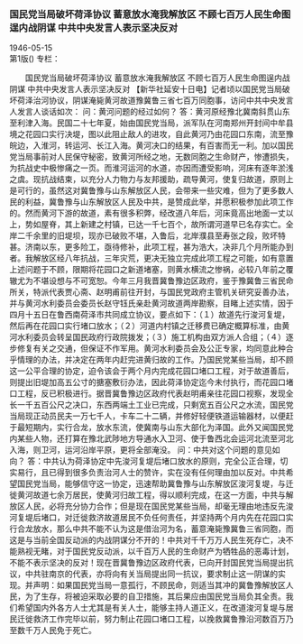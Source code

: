 ### 国民党当局破坏荷泽协议  蓄意放水淹我解放区  不顾七百万人民生命图逞内战阴谋  中共中央发言人表示坚决反对  

1946-05-15  
第1版()
专栏：

　　国民党当局破坏荷泽协议
    蓄意放水淹我解放区
    不顾七百万人民生命图逞内战阴谋
    中共中央发言人表示坚决反对
    【新华社延安十日电】记者顷以国民党当局破坏荷泽治河协议，阴谋淹毙黄河故道豫冀鲁三省七百万同胞事，访问中共中央发言人发言人谈话如次：
    问：黄河问题的经过如何？
    答：黄河原经豫北冀南斜贯山东至利津入海。民国二十七年夏，始由国民党当局，派军队在河南郑州开封间中牟县境之花园口实行决堤，图以此阻止敌人的进攻，自此黄河乃由花园口东南，流至豫皖边，入淮河，转运河、长江入海。黄河决口的结果，有百害而无一利。加以国民党当局事前对人民保守秘密，致黄河所经之地，无数同胞之生命财产，惨遭损失，为抗战史中极惨痛之一页。而淮河运河的水道，亦因而遭受影响，河床有逐年淤浅之虞。现抗战结束，以充分人力物力与友邦援助，疏导黄河，使复归故道，原则上是可行的，虽然这对冀鲁豫与山东解放区人民，会带来一些灾难，但为了更多数人民的利益，冀鲁豫与山东解放区人民及中共，是赞成此举，并愿积极参加此项工作的。然而黄河下游的故道，素有很多积弊，经改道八年后，河床竟高出地面一丈以上，势如屋脊，其上新建之村镇，已达一千七百个，故所谓河道早已名存实亡。全岸二千余里的旧堤坝，现亦已破败不堪，入鲁后，北岸濮县至寿张之段，败坏特甚。济南以东，更多险工，亟待修补，此项工程，甚为浩大，决非几个月所能办到者。我解放区经八年抗战，三年灾荒，更决无独立完成此项工程之可能，如有意置上述问题于不顾，限期将花园口之新道堵塞，则黄水横流之惨祸，必较八年前之覆辙尤为不堪设想与不可宽恕。今年三月我晋冀鲁豫边区政府，鉴于豫冀鲁三省民命所关，特派代表贾心斋、赵明甫前往开封，与国民党政府主管机关研究妥善办法，并与黄河水利委员会委员长赵守钰氏亲赴黄河故道两岸勘察，目睹上述实情，因于四月十五日在鲁西南荷泽市共同成立协议，要点如下：（１）故道先行浚河复堤，然后再在花园口实行堵口放水；（２）河道内村镇之迁移费已确定概算标准，由黄河水利委员会转呈国民政府行政院拨发；（３）施工机构由双方派人合组；（４）逐步修复有关之交通，但保证不作军用。黄河水利委员会及公正专家，均同意此种合乎情理的办法，并决定在两年内赶完进黄归故的工作。乃国民党某些当局，却不顾这一公平合理的协定，迫令该会于两个月内完成花园口堵口工程，对于故道善后，则提出旧堤加高五公寸的搪塞敷衍办法，因此荷泽协定迄今未付执行，而花园口堵口工程，反已积极进行。据晋冀鲁豫边区政府代表赵明甫亲往花园口视察，发现全长一千五百公尺之决口，东西两端土工业已完成，只剩宽五百公尺之水流，国民党当局现正动员民夫一万七千人，卡车二十二辆，并修好轻便铁道运输器材，以便赶于最短期内，实行合龙，放水东流，使冀南与山东大部化为泽国。此外又闻国民党内某些人物，还打算在豫北武陟地方导通水入卫河、使于鲁西北会运河北流至河北入海，则卫河，运河沿岸平原，更将全部淹没。
    问：中共对这个问题的意见如向？
    答：中共认为荷泽协定中先浚河复堤后堵口放水的原则，完全公正合理，切实易行，且已得到很多负责治河人士的赞许，实在没有任何理由加以反对。中共希望国民党当局，能够信守这一协定，迅速帮助冀鲁豫与山东解放区浚河复堤，与迁徙黄河故道七余万居民，使黄河归故工程，得以顺利完成，在这一方面，中共与解放区人民，必将充分协力合作；但是现在国民党某些当局，却毫无理由地违反先浚河复堤后堵口，对迁徙救济故道居民不负任何责任，并坚持两个月内先在花园口实行合龙放水，那么中共不能不认为这是借治河为名，蓄意淹毙豫冀鲁三省同胞，而这是与当前全国反动派的内战阴谋分不开的！中共对千千万万人民生死存亡，决不能熟视无睹，对于国民党反动派，以千百万人民的生命财产为牺牲品的恶毒计划，不能不表示坚决的反对！现在晋冀鲁豫边区政府代表，已向开封国民党当局提出抗议，中共驻南京的代表，亦将向有关当局提出同一抗议，要求制止这一阴谋的实现。并声明：如果国民党当局一意孤行，不顾民命，则适当其冲的冀鲁豫解放区人民，为了生存，将被迫采取必要的自卫措施，其后果应由国民党当局负其全责。我们希望国内外各方人士尤其是有关人士，能够主持人道正义，在改道浚河复堤与居民迁徙救济工作完毕以前，努力制止花园口堵口工程，以挽救冀鲁豫沿河数百万乃至数千万人民免于死亡。  
